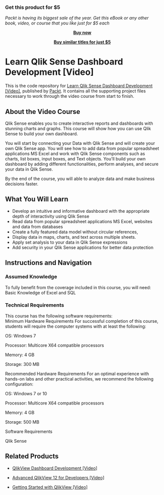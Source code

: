 
### Get this product for $5

<i>Packt is having its biggest sale of the year. Get this eBook or any other book, video, or course that you like just for $5 each</i>


<b><p align='center'>[Buy now](https://packt.link/9781789615449)</p></b>


<b><p align='center'>[Buy similar titles for just $5](https://subscription.packtpub.com/search)</p></b>


# Learn Qlik Sense Dashboard Development [Video]
This is the code repository for [Learn Qlik Sense Dashboard Development [Video]](https://www.packtpub.com/big-data-and-business-intelligence/learn-qlik-sense-dashboard-development-video?utm_source=github&utm_medium=repository&utm_campaign=9781789615449), published by [Packt](https://www.packtpub.com/?utm_source=github). It contains all the supporting project files necessary to work through the video course from start to finish.
## About the Video Course
Qlik Sense enables you to create interactive reports and dashboards with stunning charts and graphs. This course will show how you can use Qlik Sense to build your own dashboard.

You will start by connecting your Data with Qlik Sense and will create your own Qlik Sense app. You will see how to add data from popular spreadsheet applications MS Excel and work with Qlik Sense components such as charts, list boxes, input boxes, and Text objects. You'll build your own dashboard by adding different functionalities, perform analyses, and secure your data in Qlik Sense.

By the end of the course, you will able to analyze data and make business decisions faster.

<H2>What You Will Learn</H2>
<DIV class=book-info-will-learn-text>
<UL>
<LI>Develop an intuitive and informative dashboard with the appropriate depth of interactivity using Qlik Sense 
<LI>Read data from popular spreadsheet applications MS Excel, websites and data from databases 
<LI>Create a fully featured data model without circular references, 
<LI>Display data in maps, charts, and text across multiple sheets. 
<LI>Apply set analysis to your data in Qlik Sense expressions 
<LI>Add security in your Qlik Sense applications for better data protection </LI></UL></DIV>

## Instructions and Navigation
### Assumed Knowledge
To fully benefit from the coverage included in this course, you will need:<br/>
Basic Knowledge of Excel and SQL
### Technical Requirements
This course has the following software requirements:<br/>
Minimum Hardware Requirements
For successful completion of this course, students will require the computer systems with at least the following:


OS: Windows 7



Processor: Multicore X64 compatible processors



Memory: 4 GB



Storage: 300 MB


Recommended Hardware Requirements
For an optimal experience with hands-on labs and other practical activities, we recommend the following configuration:


OS: Windows 7 or 10



Processor: Multicore X64 compatible processors



Memory:  4 GB



Storage: 500 MB


Software Requirements

Qlik Sense



## Related Products
* [QlikView Dashboard Development [Video]](https://www.packtpub.com/big-data-and-business-intelligence/qlikview-dashboard-development-video?utm_source=github&utm_medium=repository&utm_campaign=9781789136562)

* [Advanced QlikView 12 for Developers [Video]](https://www.packtpub.com/big-data-and-business-intelligence/advanced-qlikview-12-developers-video?utm_source=github&utm_medium=repository&utm_campaign=9781789130904)

* [Getting Started with QlikView [Video]](https://www.packtpub.com/big-data-and-business-intelligence/getting-started-qlikview-video?utm_source=github&utm_medium=repository&utm_campaign=9781788991520)

